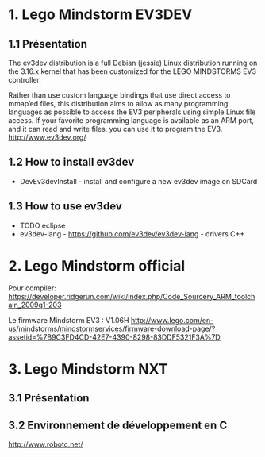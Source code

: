 # 1. Lego Mindstorm EV3DEV #
## 1.1 Présentation ##
The ev3dev distribution is a full Debian (jessie) Linux distribution running on the 3.16.x kernel that has been customized for the LEGO MINDSTORMS EV3 controller.

Rather than use custom language bindings that use direct access to mmap’ed files, this distribution aims to allow as many programming languages as possible to access the EV3 peripherals using simple Linux file access. If your favorite programming language is available as an ARM port, and it can read and write files, you can use it to program the EV3.
http://www.ev3dev.org/

## 1.2 How to install ev3dev ##

  * DevEv3devInstall - install and configure a new ev3dev image on SDCard

## 1.3 How to use ev3dev ##
  * TODO eclipse
  * ev3dev-lang - https://github.com/ev3dev/ev3dev-lang - drivers C++

# 2. Lego Mindstorm official #
Pour compiler:
https://developer.ridgerun.com/wiki/index.php/Code_Sourcery_ARM_toolchain_2009q1-203

Le firmware Mindstorm EV3 : V1.06H
http://www.lego.com/en-us/mindstorms/mindstormservices/firmware-download-page/?assetid=%7B9C3FD4CD-42E7-4390-8298-83DDF5321F3A%7D


# 3. Lego Mindstorm NXT #
## 3.1 Présentation ##

## 3.2 Environnement de développement en C ##
http://www.robotc.net/